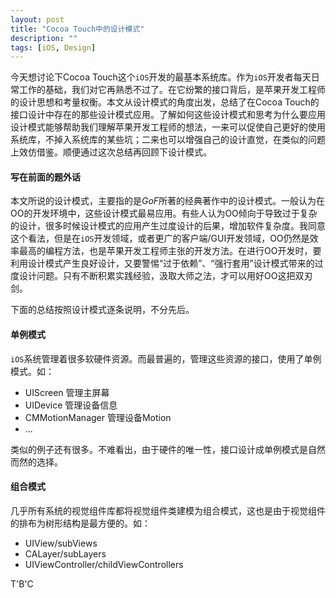 ```yaml
---
layout: post
title: "Cocoa Touch中的设计模式"
description: ""
tags: [iOS, Design]
---
```


今天想讨论下Cocoa Touch这个`iOS`开发的最基本系统库。作为`iOS`开发者每天日常工作的基础，我们对它再熟悉不过了。在它纷繁的接口背后，是苹果开发工程师的设计思想和考量权衡。本文从设计模式的角度出发，总结了在Cocoa Touch的接口设计中存在的那些设计模式应用。了解如何这些设计模式和思考为什么要应用设计模式能够帮助我们理解苹果开发工程师的想法，一来可以促使自己更好的使用系统库，不掉入系统库的某些坑；二来也可以增强自己的设计直觉，在类似的问题上效仿借鉴。顺便通过这次总结再回顾下设计模式。

#### 写在前面的题外话

本文所说的设计模式，主要指的是*GoF*所著的经典著作中的设计模式。一般认为在OO的开发环境中，这些设计模式最易应用。有些人认为OO倾向于导致过于复杂的设计，很多时候设计模式的应用产生过度设计的后果，增加软件复杂度。我同意这个看法，但是在`iOS`开发领域，或者更广的客户端/GUI开发领域，OO仍然是效率最高的编程方法，也是苹果开发工程师主张的开发方法。在进行OO开发时，要利用设计模式产生良好设计，又要警惕“过于依赖”、“强行套用”设计模式带来的过度设计问题。只有不断积累实践经验，汲取大师之法，才可以用好OO这把双刃剑。


下面的总结按照设计模式逐条说明，不分先后。

<!-- brief-remark -->


#### 单例模式

`iOS`系统管理着很多软硬件资源。而最普遍的，管理这些资源的接口，使用了单例模式。如：

* UIScreen 管理主屏幕
* UIDevice 管理设备信息
* CMMotionManager 管理设备Motion
* ...

类似的例子还有很多。不难看出，由于硬件的唯一性，接口设计成单例模式是自然而然的选择。

#### 组合模式

几乎所有系统的视觉组件库都将视觉组件类建模为组合模式，这也是由于视觉组件的排布为树形结构是最方便的。如：

* UIView/subViews
* CALayer/subLayers
* UIViewController/childViewControllers

T'B'C
